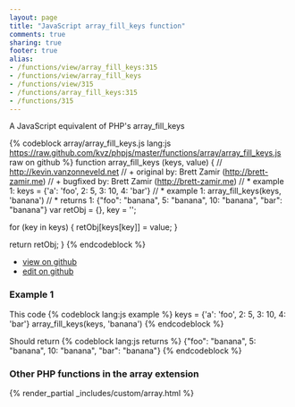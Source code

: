 ```yaml
---
layout: page
title: "JavaScript array_fill_keys function"
comments: true
sharing: true
footer: true
alias:
- /functions/view/array_fill_keys:315
- /functions/view/array_fill_keys
- /functions/view/315
- /functions/array_fill_keys:315
- /functions/315
---
```

<!-- Generated by Rakefile:build -->
A JavaScript equivalent of PHP's array_fill_keys

{% codeblock array/array_fill_keys.js lang:js https://raw.github.com/kvz/phpjs/master/functions/array/array_fill_keys.js raw on github %}
function array_fill_keys (keys, value) {
  // http://kevin.vanzonneveld.net
  // +   original by: Brett Zamir (http://brett-zamir.me)
  // +   bugfixed by: Brett Zamir (http://brett-zamir.me)
  // *     example 1: keys = {'a': 'foo', 2: 5, 3: 10, 4: 'bar'}
  // *     example 1: array_fill_keys(keys, 'banana')
  // *     returns 1: {"foo": "banana", 5: "banana", 10: "banana", "bar": "banana"}
  var retObj = {},
    key = '';

  for (key in keys) {
    retObj[keys[key]] = value;
  }

  return retObj;
}
{% endcodeblock %}

 - [view on github](https://github.com/kvz/phpjs/blob/master/functions/array/array_fill_keys.js)
 - [edit on github](https://github.com/kvz/phpjs/edit/master/functions/array/array_fill_keys.js)

### Example 1
This code
{% codeblock lang:js example %}
keys = {'a': 'foo', 2: 5, 3: 10, 4: 'bar'}
array_fill_keys(keys, 'banana')
{% endcodeblock %}

Should return
{% codeblock lang:js returns %}
{"foo": "banana", 5: "banana", 10: "banana", "bar": "banana"}
{% endcodeblock %}


### Other PHP functions in the array extension
{% render_partial _includes/custom/array.html %}
